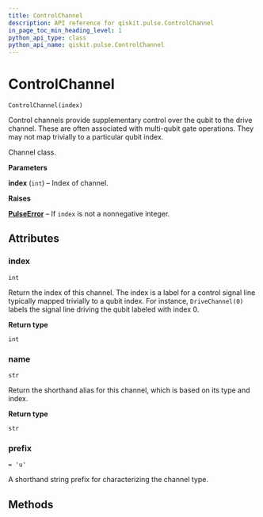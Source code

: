```yaml
---
title: ControlChannel
description: API reference for qiskit.pulse.ControlChannel
in_page_toc_min_heading_level: 1
python_api_type: class
python_api_name: qiskit.pulse.ControlChannel
---
```


# ControlChannel

<span id="qiskit.pulse.ControlChannel" />

`ControlChannel(index)`

Control channels provide supplementary control over the qubit to the drive channel. These are often associated with multi-qubit gate operations. They may not map trivially to a particular qubit index.

Channel class.

**Parameters**

**index** (`int`) – Index of channel.

**Raises**

[**PulseError**](qiskit.pulse.PulseError "qiskit.pulse.PulseError") – If `index` is not a nonnegative integer.

## Attributes

### index

<span id="qiskit.pulse.ControlChannel.index" />

`int`

Return the index of this channel. The index is a label for a control signal line typically mapped trivially to a qubit index. For instance, `DriveChannel(0)` labels the signal line driving the qubit labeled with index 0.

**Return type**

`int`

### name

<span id="qiskit.pulse.ControlChannel.name" />

`str`

Return the shorthand alias for this channel, which is based on its type and index.

**Return type**

`str`

### prefix

<span id="qiskit.pulse.ControlChannel.prefix" />

`= 'u'`

A shorthand string prefix for characterizing the channel type.

## Methods

